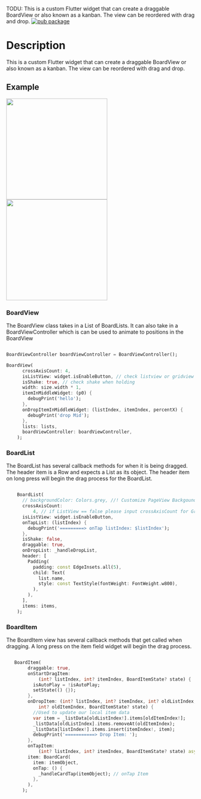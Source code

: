 TODU: This is a custom Flutter widget that can create a draggable BoardView or also known as a kanban. The view can be reordered with drag and drop.
[![pub package](https://img.shields.io/pub/v/boardview.svg)](https://pub.dev/packages/drag_and_drop_with_pageview)

# Description

This is a custom Flutter widget that can create a draggable BoardView or also known as a kanban. The view can be reordered with drag and drop.

## Example

<p>
<img src = "https://github.com/Tinut-Chan/Drag_and_Drop/blob/main/asset/listview.gif?raw=true", width = "270">
<img src = "https://github.com/Tinut-Chan/Drag_and_Drop/blob/main/asset/gridview.gif?raw=true" , width = "270">
</p>

### BoardView

The BoardView class takes in a List of BoardLists. It can also take in a BoardViewController which is can be used to animate to positions in the BoardView

``` dart

BoardViewController boardViewController = BoardViewController();

BoardView(
      crossAxisCount: 4,
      isListView: widget.isEnableButton, // check listview or gridview
      isShake: true, // check shake when holding
      width: size.width * 1, 
      itemInMiddleWidget: (p0) {
        debugPrint('hello');
      },
      onDropItemInMiddleWidget: (listIndex, itemIndex, percentX) {
        debugPrint('drop Mid');
      },
      lists: lists,
      boardViewController: boardViewController,
    );

```

### BoardList

The BoardList has several callback methods for when it is being dragged. The header item is a Row and expects a List<Widget> as its object. The header item on long press will begin the drag process for the BoardList.

``` dart

    BoardList(
      // backgroundColor: Colors.grey, //! Customize PageView BackgoundColor
      crossAxisCount:
          4, // if ListView == false please input crossAxisCount for GridView
      isListView: widget.isEnableButton,
      onTapList: (listIndex) {
        debugPrint('=========> onTap listIndex: $listIndex');
      },
      isShake: false,
      draggable: true,
      onDropList: _handleDropList,
      header: [
        Padding(
          padding: const EdgeInsets.all(5),
          child: Text(
            list.name,
            style: const TextStyle(fontWeight: FontWeight.w800),
          ),
        ),
      ],
      items: items,
    );

```

### BoardItem

The BoardItem view has several callback methods that get called when dragging. A long press on the item field widget will begin the drag process.

``` dart

   BoardItem(
        draggable: true,
        onStartDragItem:
            (int? listIndex, int? itemIndex, BoardItemState? state) {
          isAutoPlay = !isAutoPlay;
          setState(() {});
        },
        onDropItem: (int? listIndex, int? itemIndex, int? oldListIndex,
            int? oldItemIndex, BoardItemState? state) {
          //Used to update our local item data
          var item = _listData[oldListIndex!].items[oldItemIndex!];
          _listData[oldListIndex].items.removeAt(oldItemIndex);
          _listData[listIndex!].items.insert(itemIndex!, item);
          debugPrint('===========> Drop Item: ');
        },
        onTapItem:
            (int? listIndex, int? itemIndex, BoardItemState? state) async {},
        item: BoardCard(
          item: itemObject,
          onTap: () {
            _handleCardTap(itemObject); // onTap Item
          },
        ),
      );
